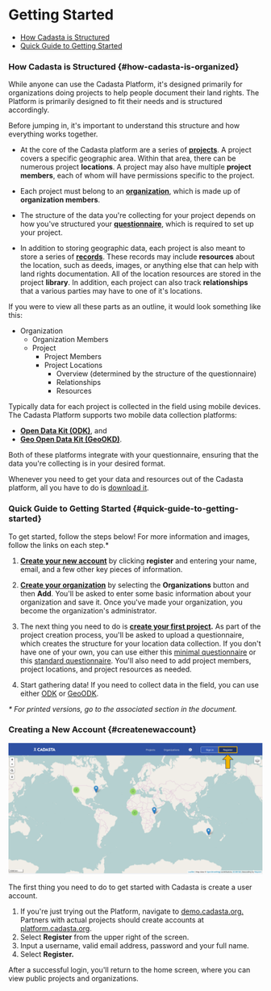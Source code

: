 # Getting Started

* [How Cadasta is Structured](#how-cadasta-is-organized)
* [Quick Guide to Getting Started](#quick-guide-to-getting-started)

### How Cadasta is Structured {#how-cadasta-is-organized}

While anyone can use the Cadasta Platform, it's designed primarily for organizations doing projects to help people document their land rights. The Platform is primarily designed to fit their needs and is structured accordingly.

Before jumping in, it's important to understand this structure and how everything works together.

* At the core of the Cadasta platform are a series of **[projects](03-projects.md)**. A project covers a specific geographic area. Within that area, there can be numerous project **locations**. A project may also have multiple **project members**, each of whom will have permissions specific to the project.

* Each project must belong to an **[organization](02-organizations.md)**, which is made up of **organization members**.

* The structure of the data you're collecting for your project depends on how you've structured your **[questionnaire](08-XLSForms.md)**, which is required to set up your project.

* In addition to storing geographic data, each project is also meant to store a series of **[records](04-records.md)**. These records may include **resources** about the location, such as deeds, images, or anything else that can help with land rights documentation. All of the location resources are stored in the project **library**. In addition, each project can also track **relationships** that a various parties may have to one of it's locations.


If you were to view all these parts as an outline, it would look something like this:

* Organization
  * Organization Members
  * Project
    * Project Members
    * Project Locations
      * Overview \(determined by the structure of the questionnaire\)
      * Relationships
      * Resources


Typically data for each project is collected in the field using mobile devices. The Cadasta Platform supports two mobile data collection platforms:

* **[Open Data Kit \(ODK\)](05-odkcollect.md)**, and
* **[Geo Open Data Kit \(GeoOKD\)](06-geoodkcollect.md)**.

Both of these platforms integrate with your questionnaire, ensuring that the data you're collecting is in your desired format.

Whenever you need to get your data and resources out of the Cadasta platform, all you have to do is [download it](07-download.md).

### Quick Guide to Getting Started {#quick-guide-to-getting-started}

To get started, follow the steps below! For more information and images, follow the links on each step.* 

1. **[Create your new account](#createnewaccount)** by clicking **register** and entering your name, email, and a few other key pieces of information. 

2. **[Create your organization](02-organizations.md)** by selecting the **Organizations** button and then **Add**. You'll be asked to enter some basic information about your organization and save it. Once you've made your organization, you become the organization's administrator. 

3. The next thing you need to do is **[create your first project](03-projects.md).** As part of the project creation process, you'll be asked to upload a questionnaire, which creates the structure for your location data collection. If you don't have one of your own, you can use either this [minimal questionnaire](/en/assets/Minimum_cadasta_questionnaire_0.2.xlsx) or this [standard questionnaire](/en/assets/standard_cadasta_questionnaire_0.2.xlsx). You'll also need to add project members, project locations, and project resources as needed. 

4. Start gathering data! If you need to collect data in the field, you can use either [ODK](/en/05-odkcollect.md) or [GeoODK](/en/06-geoodkcollect.md).

_* For printed versions, go to the associated section in the document._

### **Creating a New Account** {#createnewaccount}

![](/assets/sign-in-register-arrow.png)

The first thing you need to do to get started with Cadasta is create a user account.

1. If you're just trying out the Platform, navigate to [demo.cadasta.org. ](https://demo.cadasta.org)Partners with actual projects should create accounts at [platform.cadasta.org](https://platform.cadasta.org).
2. Select **Register** from the upper right of the screen. 
3. Input a username, valid email address, password and your full name.
4. Select **Register.**

After a successful login, you'll return to the home screen, where you can view public projects and organizations.


